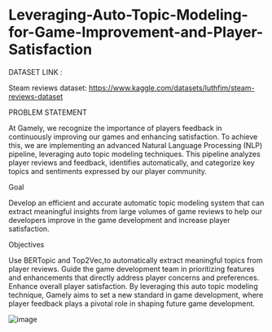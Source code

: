# Leveraging-Auto-Topic-Modeling-for-Game-Improvement-and-Player-Satisfaction

DATASET LINK :

Steam reviews dataset: https://www.kaggle.com/datasets/luthfim/steam-reviews-dataset

PROBLEM STATEMENT

At Gamely, we recognize the importance of players feedback in continuously improving our games and enhancing satisfaction. To achieve this, we are implementing an advanced Natural Language Processing (NLP) pipeline, leveraging auto topic modeling techniques. This pipeline analyzes player reviews and feedback, identifies automatically, and categorize key topics and sentiments expressed by our player community.

Goal

Develop an efficient and accurate automatic topic modeling system that can extract meaningful insights from large volumes of game reviews to help our developers improve in the game development and increase player satisfaction.

Objectives

Use BERTopic and Top2Vec,to automatically extract meaningful topics from player reviews.
Guide the game development team in prioritizing features and enhancements that directly address player concerns and preferences.
Enhance overall player satisfaction.
By leveraging this auto topic modeling technique, Gamely aims to set a new standard in game development, where player feedback plays a pivotal role in shaping future game development.

![image](https://github.com/user-attachments/assets/9671a86f-b22e-41c1-ab5c-74d82ef33079)

